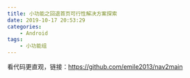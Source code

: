 ```yaml
---
title: 小功能之回退首页可行性解决方案探索
date: 2019-10-17 20:53:29
categories: 
    - Android
tags: 
    - 小功能组
---
```


看代码更直观，链接：https://github.com/emile2013/nav2main